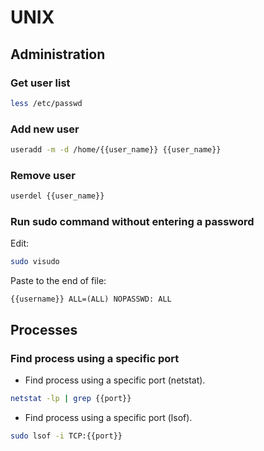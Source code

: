 # UNIX

## Administration

### Get user list

```bash
less /etc/passwd
```

### Add new user

```bash
useradd -m -d /home/{{user_name}} {{user_name}}
```

### Remove user

```bash
userdel {{user_name}}
```

### Run sudo command without entering a password

Edit:

```bash
sudo visudo
```

Paste to the end of file:

```text
{{username}} ALL=(ALL) NOPASSWD: ALL
```

## Processes

### Find process using a specific port

- Find process using a specific port (netstat).

```bash
netstat -lp | grep {{port}}
```

- Find process using a specific port (lsof).

```bash
sudo lsof -i TCP:{{port}}
```
